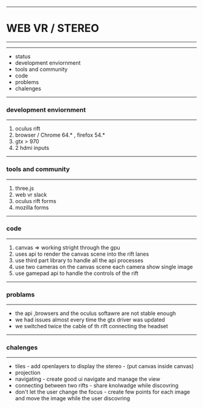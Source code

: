 ___
# WEB VR / STEREO
___
---
- status
- development enviornment 
- tools and community 
- code
- problems
- chalenges
---
### development enviornment
----
1. oculus rift 
2. browser / Chrome 64.* , firefox 54.*
3. gtx > 970
4. 2 hdmi inputs
---
###  tools and community
----
1. three.js
2. web vr slack
3. oculus rift forms
4. mozilla forms
---
### code
----
1. canvas => working stright through the gpu 
2. uses api to render the canvas scene into the rift lanes
3. use third part library to handle all the api processes
4. use two cameras on the canvas scene each camera show single image
5. use gamepad api to handle the controls of the rift
---
### problams
----
* the api ,browsers and the oculus softawre are not stable enough
* we had issues almost every time the gtx driver was updated
* we switched twice the cable of th rift connecting the headset 
---
### chalenges
----
- tiles - add openlayers to display the stereo - (put canvas inside canvas)
- projection 
- navigating - create good ui navigate and manage the view
- connecting between two rifts - share knolwadge while discovring
- don't let the user change the focus - create few points for each image and move the image while the user discovring  
